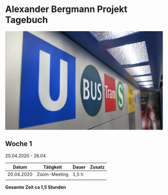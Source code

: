 # Alexander Bergmann Projekt Tagebuch

![opnv](img/opnv.jpeg)

## Woche 1 

20.04.2020 - 26.04.

| Datum      | Tätigkeit    | Dauer | Zusatz |
| ---------- | ------------ | ----- | ------ |
| 20.04.2020 | Zoom-Meeting | 1,5 h |        |
|            |              |       |        |

__Gesamte Zeit ca 1,5 Stunden__ 

